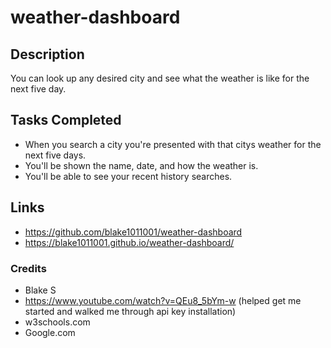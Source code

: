 # weather-dashboard

## Description 
You can look up any desired city and see what the weather is like for the next five day.

## Tasks Completed 
* When you search a city you're presented with that citys weather for the next five days.
* You'll be shown the name, date, and how the weather is.
* You'll be able to see your recent history searches.

## Links 
* https://github.com/blake1011001/weather-dashboard
* https://blake1011001.github.io/weather-dashboard/

### Credits 
* Blake S 
* https://www.youtube.com/watch?v=QEu8_5bYm-w (helped get me started and walked me through api key installation)
* w3schools.com 
* Google.com